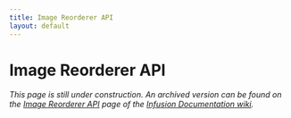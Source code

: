 ```yaml
---
title: Image Reorderer API
layout: default
---
```


# Image Reorderer API #

_This page is still under construction. An archived version can be found on the [Image Reorderer API](http://wiki.fluidproject.org/display/docs/Image+Reorderer+API) page of the [Infusion Documentation wiki](http://wiki.fluidproject.org/display/docs/Infusion+Documentation)._
